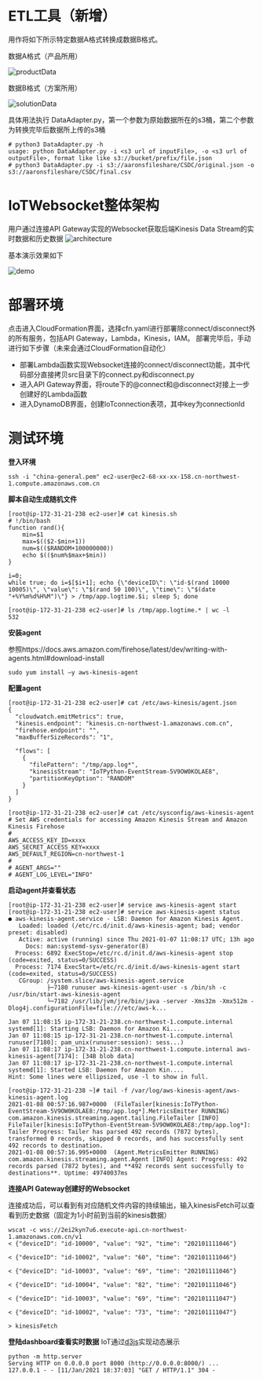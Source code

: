 # ETL工具（新增）
用作将如下所示特定数据A格式转换成数据B格式。

数据A格式（产品所用）

![productData](./media/productData.png "productData")

数据B格式（方案所用）

![solutionData](./media/solutionData.png "solutionData")

具体用法执行 DataAdapter.py，第一个参数为原始数据所在的s3桶，第二个参数为转换完毕后数据所上传的s3桶
```
# python3 DataAdapter.py -h
usage: python DataAdapter.py -i <s3 url of inputFile>, -o <s3 url of outputFile>, format like like s3://bucket/prefix/file.json
# python3 DataAdapter.py -i s3://aaronsfileshare/CSDC/original.json -o s3://aaronsfileshare/CSDC/final.csv
```

# IoTWebsocket整体架构
用户通过连接API Gateway实现的Websocket获取后端Kinesis Data Stream的实时数据和历史数据
![architecture](./media/architecture.png "architecture")

基本演示效果如下

![demo](./media/websocket_dashboard.gif "demo")

# 部署环境
点击进入CloudFormation界面，选择cfn.yaml进行部署除connect/disconnect外的所有服务，包括API Gateway，Lambda，Kinesis，IAM。
部署完毕后，手动进行如下步骤（未来会通过CloudFormation自动化）
- 部署Lambda函数实现Websocket连接的connect/disconnect功能，其中代码部分直接拷贝src目录下的connect.py和disconnect.py
- 进入API Gateway界面，将route下的@connect和@disconnect对接上一步创建好的Lambda函数
- 进入DynamoDB界面，创建IoTconnection表项，其中key为connectionId

# 测试环境

**登入环境**
```
ssh -i "china-general.pem" ec2-user@ec2-68-xx-xx-158.cn-northwest-1.compute.amazonaws.com.cn
```
**脚本自动生成随机文件**
```
[root@ip-172-31-21-238 ec2-user]# cat kinesis.sh 
# !/bin/bash
function rand(){
    min=$1
    max=$(($2-$min+1))
    num=$(($RANDOM+100000000))
    echo $(($num%$max+$min))
}

i=0;
while true; do i=$[$i+1]; echo {\"deviceID\": \"id-$(rand 10000 10005)\", \"value\": \"$(rand 50 100)\", \"time\": \"$(date "+%Y%m%d%H%M")\"} > /tmp/app.logtime.$i; sleep 5; done

[root@ip-172-31-21-238 ec2-user]# ls /tmp/app.logtime.* | wc -l
532
```

**安装agent**

参照https://docs.aws.amazon.com/firehose/latest/dev/writing-with-agents.html#download-install
```
sudo yum install –y aws-kinesis-agent
```

**配置agent**
```
[root@ip-172-31-21-238 ec2-user]# cat /etc/aws-kinesis/agent.json
{
  "cloudwatch.emitMetrics": true,
  "kinesis.endpoint": "kinesis.cn-northwest-1.amazonaws.com.cn",
  "firehose.endpoint": "",
  "maxBufferSizeRecords": "1",
  
  "flows": [
    {
      "filePattern": "/tmp/app.log*",
      "kinesisStream": "IoTPython-EventStream-5V9OW0KOLAE8",
      "partitionKeyOption": "RANDOM"
    }
  ]
}

[root@ip-172-31-21-238 ec2-user]# cat /etc/sysconfig/aws-kinesis-agent
# Set AWS credentials for accessing Amazon Kinesis Stream and Amazon Kinesis Firehose
#
AWS_ACCESS_KEY_ID=xxxx
AWS_SECRET_ACCESS_KEY=xxxx
AWS_DEFAULT_REGION=cn-northwest-1
#
# AGENT_ARGS=""
# AGENT_LOG_LEVEL="INFO"
```

**启动agent并查看状态**
```
[root@ip-172-31-21-238 ec2-user]# service aws-kinesis-agent start
[root@ip-172-31-21-238 ec2-user]# service aws-kinesis-agent status
● aws-kinesis-agent.service - LSB: Daemon for Amazon Kinesis Agent.
   Loaded: loaded (/etc/rc.d/init.d/aws-kinesis-agent; bad; vendor preset: disabled)
   Active: active (running) since Thu 2021-01-07 11:08:17 UTC; 13h ago
     Docs: man:systemd-sysv-generator(8)
  Process: 6892 ExecStop=/etc/rc.d/init.d/aws-kinesis-agent stop (code=exited, status=0/SUCCESS)
  Process: 7174 ExecStart=/etc/rc.d/init.d/aws-kinesis-agent start (code=exited, status=0/SUCCESS)
   CGroup: /system.slice/aws-kinesis-agent.service
           ├─7180 runuser aws-kinesis-agent-user -s /bin/sh -c /usr/bin/start-aws-kinesis-agent  
           └─7182 /usr/lib/jvm/jre/bin/java -server -Xms32m -Xmx512m -Dlog4j.configurationFile=file:///etc/aws-k...

Jan 07 11:08:15 ip-172-31-21-238.cn-northwest-1.compute.internal systemd[1]: Starting LSB: Daemon for Amazon Ki....
Jan 07 11:08:15 ip-172-31-21-238.cn-northwest-1.compute.internal runuser[7180]: pam_unix(runuser:session): sess...)
Jan 07 11:08:17 ip-172-31-21-238.cn-northwest-1.compute.internal aws-kinesis-agent[7174]: [34B blob data]
Jan 07 11:08:17 ip-172-31-21-238.cn-northwest-1.compute.internal systemd[1]: Started LSB: Daemon for Amazon Kin....
Hint: Some lines were ellipsized, use -l to show in full.

[root@ip-172-31-21-238 ~]# tail -f /var/log/aws-kinesis-agent/aws-kinesis-agent.log
2021-01-08 00:57:16.987+0000  (FileTailer[kinesis:IoTPython-EventStream-5V9OW0KOLAE8:/tmp/app.log*].MetricsEmitter RUNNING) com.amazon.kinesis.streaming.agent.tailing.FileTailer [INFO] FileTailer[kinesis:IoTPython-EventStream-5V9OW0KOLAE8:/tmp/app.log*]: Tailer Progress: Tailer has parsed 492 records (7872 bytes), transformed 0 records, skipped 0 records, and has successfully sent 492 records to destination.
2021-01-08 00:57:16.995+0000  (Agent.MetricsEmitter RUNNING) com.amazon.kinesis.streaming.agent.Agent [INFO] Agent: Progress: 492 records parsed (7872 bytes), and **492 records sent successfully to destinations**. Uptime: 49740037ms
```

**连接API Gateway创建好的Websocket**

连接成功后，可以看到有对应随机文件内容的持续输出，输入kinesisFetch可以查看到历史数据（固定为1小时前到当前的kinesis数据）
```
wscat -c wss://2ei2kyn7u6.execute-api.cn-northwest-1.amazonaws.com.cn/v1
< {"deviceID": "id-10000", "value": "92", "time": "202101111046"}

< {"deviceID": "id-10002", "value": "60", "time": "202101111046"}

< {"deviceID": "id-10003", "value": "69", "time": "202101111046"}

< {"deviceID": "id-10004", "value": "82", "time": "202101111046"}

< {"deviceID": "id-10003", "value": "69", "time": "202101111047"}

< {"deviceID": "id-10002", "value": "73", "time": "202101111047"}

> kinesisFetch
```

**登陆dashboard查看实时数据**
IoT通过[d3js](https://d3js.org/)实现动态展示
```
python -m http.server
Serving HTTP on 0.0.0.0 port 8000 (http://0.0.0.0:8000/) ...
127.0.0.1 - - [11/Jan/2021 18:37:03] "GET / HTTP/1.1" 304 -
```













